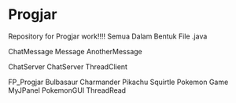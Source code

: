 # Progjar
Repository for Progjar work!!!!
Semua Dalam Bentuk File .java

ChatMessage
  Message
  AnotherMessage

ChatServer
  ChatServer
  ThreadClient

FP_Progjar
  Bulbasaur
  Charmander
  Pikachu
  Squirtle
  Pokemon
  Game
  MyJPanel
  PokemonGUI
  ThreadRead
